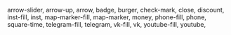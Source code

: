 arrow-slider,
arrow-up,
arrow,
badge,
burger,
check-mark,
close,
discount,
inst-fill,
inst,
map-marker-fill,
map-marker,
money,
phone-fill,
phone,
square-time,
telegram-fill,
telegram,
vk-fill,
vk,
youtube-fill,
youtube,
